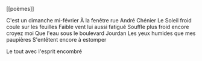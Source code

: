 [[poèmes]]

C'est un dimanche mi-février
À la fenêtre rue André Chénier
Le Soleil froid coule sur les feuilles
Faible vent lui aussi fatigué
Souffle plus froid encore croyez moi
Que l'eau sous le boulevard Jourdan
Les yeux humides que mes paupières
S'entêtent encore à estomper

Le tout avec l'esprit encombré


